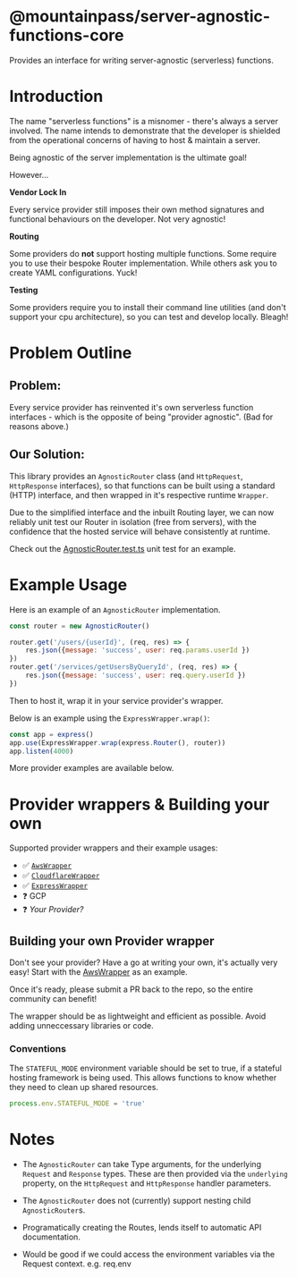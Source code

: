# @mountainpass/server-agnostic-functions-core

Provides an interface for writing server-agnostic (serverless) functions.

# Introduction

The name "serverless functions" is a misnomer - there's always a server involved. The name intends to demonstrate that the developer is shielded from the operational concerns of having to host & maintain a server.

Being agnostic of the server implementation is the ultimate goal!

However...

**Vendor Lock In**

Every service provider still imposes their own method signatures and functional behaviours on the developer. Not very agnostic!

**Routing**

Some providers do **not** support hosting multiple functions. Some require you to use their bespoke Router implementation. While others ask you to create YAML configurations. Yuck!

**Testing**

Some providers require you to install their command line utilities (and don't support your cpu architecture), so you can test and develop locally. Bleagh!

# Problem Outline

## Problem: 

Every service provider has reinvented it's own serverless function interfaces - which is the opposite of being "provider agnostic". (Bad for reasons above.)

## Our Solution:

This library provides an `AgnosticRouter` class (and `HttpRequest`, `HttpResponse` interfaces), so that functions can be built using a standard (HTTP) interface, and then wrapped in it's respective runtime `Wrapper`.

Due to the simplified interface and the inbuilt Routing layer, we can now reliably unit test our Router in isolation (free from servers), with the confidence that the hosted service will behave consistently at runtime.

Check out the [AgnosticRouter.test.ts](https://github.com/mountain-pass/server-agnostic-functions/blob/main/packages/core/test/common/AgnosticRouter.test.ts) unit test for an example.

# Example Usage

Here is an example of an `AgnosticRouter` implementation.

```javascript
const router = new AgnosticRouter()

router.get('/users/{userId}', (req, res) => {
    res.json({message: 'success', user: req.params.userId })
})
router.get('/services/getUsersByQueryId', (req, res) => {
    res.json({message: 'success', user: req.query.userId })
})
```

Then to host it, wrap it in your service provider's wrapper.

Below is an example using the `ExpressWrapper.wrap()`:

```javascript
const app = express()
app.use(ExpressWrapper.wrap(express.Router(), router))
app.listen(4000)
```

More provider examples are available below.

# Provider wrappers & Building your own

Supported provider wrappers and their example usages:

- ✅ [`AwsWrapper`](https://github.com/mountain-pass/server-agnostic-functions/tree/main/examples/aws/src/index.mjs)
- ✅ [`CloudflareWrapper`](https://github.com/mountain-pass/server-agnostic-functions/tree/main/examples/cloudflare/src/index.ts)
- ✅ [`ExpressWrapper`](https://github.com/mountain-pass/server-agnostic-functions/tree/main/examples/express/index.ts)
- ❓ GCP
- ❓ *Your Provider?*

## Building your own Provider wrapper

Don't see your provider? Have a go at writing your own, it's actually very easy! Start with the [AwsWrapper](https://github.com/mountain-pass/server-agnostic-functions/tree/main/packages/aws/src/providers/AwsWrapper.ts) as an example.

Once it's ready, please submit a PR back to the repo, so the entire community can benefit!

The wrapper should be as lightweight and efficient as possible. Avoid adding unneccessary libraries or code.

### Conventions

The `STATEFUL_MODE` environment variable should be set to true, if a stateful hosting framework is being used. This allows functions to know whether they need to clean up shared resources.

```javascript
process.env.STATEFUL_MODE = 'true'
```

# Notes

- The `AgnosticRouter` can take Type arguments, for the underlying `Request` and `Response` types. These are then provided via the `underlying` property, on the `HttpRequest` and `HttpResponse` handler parameters.

- The `AgnosticRouter` does not (currently) support nesting child `AgnosticRouter`s.

- Programatically creating the Routes, lends itself to automatic API documentation.

- Would be good if we could access the environment variables via the Request context. e.g. req.env
